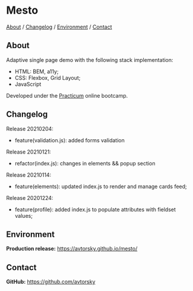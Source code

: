 # Mesto

[About](#about) /
[Changelog](#changelog) /
[Environment](#environment) /
[Contact](#contact)

## About
Adaptive single page demo with the following stack implementation:
* HTML: BEM, a11y;
* CSS: Flexbox, Grid Layout;
* JavaScript

Developed under the [Practicum](https://practicum.yandex.com/web/) online bootcamp.

## Changelog
Release 20210204:
* feature(validation.js): added forms validation

Release 20210121:
* refactor(index.js): changes in elements && popup section

Release 20210114:
* feature(elements): updated index.js to render and manage cards feed;

Release 20201224:
* feature(profile): added index.js to populate attributes with fieldset values;


## Environment
__Production release:__ <a href="https://avtorsky.github.io/mesto/" target="_blank">https://avtorsky.github.io/mesto/</a>

## Contact
__GitHub:__ <a href="https://github.com/avtorsky" target="_blank">https://github.com/avtorsky</a>